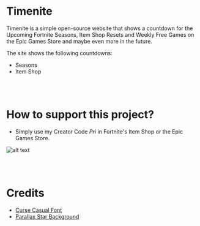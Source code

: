# Timenite


Timenite is a simple open-source website that shows a countdown for the Upcoming Fortnite Seasons, Item Shop Resets and Weekly Free Games on the Epic Games Store and maybe even more in the future.



The site shows the following countdowns: 
- Seasons
- Item Shop




<br /><br />



# How to support this project?
- Simply use my Creator Code *Pri* in Fortnite's Item Shop or the Epic Games Store. 

![alt text](https://timenite.com/images/sacpri.gif)


<br /><br />

# Credits
- [Curse Casual Font](https://www.dafont.com/curse-casual-jve.font)
- [Parallax Star Background](https://codepen.io/saransh/pen/BKJun)


